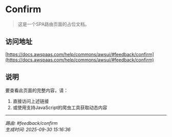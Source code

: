# Confirm

> 这是一个SPA路由页面的占位文档。

## 访问地址

[https://docs.awspaas.com/help/commons/awsui/#feedback/confirm](https://docs.awspaas.com/help/commons/awsui/#feedback/confirm)

## 说明

要查看此页面的完整内容，请：

1. 直接访问上述链接
2. 或使用支持JavaScript的爬虫工具获取动态内容

---

*路由: #feedback/confirm*  
*生成时间: 2025-09-30 15:16:36*
